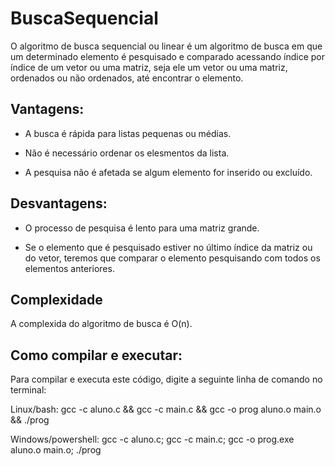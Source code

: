 # BuscaSequencial
O algoritmo de busca sequencial ou linear é um algoritmo de busca em que um determinado elemento é pesquisado e comparado acessando índice por índice de um vetor ou uma matriz, seja ele um vetor ou uma matriz, ordenados ou não ordenados, até encontrar o elemento.

## Vantagens:
- A busca é rápida para listas pequenas ou médias.

- Não é necessário ordenar os elesmentos da lista.

- A pesquisa não é afetada se algum elemento for inserido ou excluído.
## Desvantagens:
- O processo de pesquisa é lento para uma matriz grande.

- Se o elemento que é pesquisado estiver no último índice da matriz ou do vetor, teremos que comparar o elemento pesquisando com todos os elementos anteriores.

## Complexidade 
A complexida do algoritmo de busca é O(n).

## Como compilar e executar:
Para compilar e executa este código, digite a seguinte linha de comando no terminal:

Linux/bash: gcc -c aluno.c && gcc -c main.c && gcc -o prog aluno.o main.o && ./prog

Windows/powershell: gcc -c aluno.c; gcc -c main.c; gcc -o prog.exe aluno.o main.o; ./prog